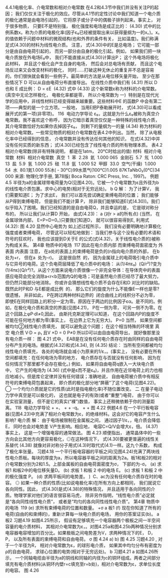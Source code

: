 
4.4.1电极化率、介电常数和相对介电常数
在4.2和4.3节中我们并没有关注P的起因； 我们仅仅关注于极化的效应。尽管从4.1节的定性讨论中我们知道一个电介质的极化通常是由电场引起的， 它将原子或分子中的偶极子排列起来。事实上， 对于很多物质， 只要E不是特别强， 极化强度和电场是成正比的：
(4.30)
式中的比例系数x。称为介质的电极化率(因子ε₀已经被提取出来以获得量纲为一的x。)。x。的值依赖于问题中材料的微观结构(也和外界的条件有关， 比如温度)。我们称满足式(4.30)的材料为线性电介质。
注意， 式(4.30)中的E是总电场； 它可能一部分是由自由电荷引起的， 而另一部分由自身的极化引起。例如， 如果我们把一块电介质放在外电场E₀中， 我们不能直接从式(4.30)计算出P； 这个外电场将极化此材料， 并且这个极化会产生自身的电场， 然后会对总电场有贡献， 而且这个电场反过来又会改变材料的极化， 同时……打破这种无休止的重复并不总是容易的。你们很快就会看到一些例子。最简单的方法是从电位移矢量开始， 至少在那些情况下 D 可以从自由电荷分布直接导出。
在线性介质中我们有
(4.31)
所以 D 也和 E 成比例：
D = εE  (4.32)
式中
(4.33)
这个新常数ε称为材料的介电常数。(真空中无论怎样极化， 电极化率都是零， 所以介电常数为
一)  特别是在现代光学的应用中，非线性材料已经变得越来越重要。这些材料中E 的函数P 中会有第二项——典型的是一个立方项。一般地， 当用E把P泰勒展开时， 式(4.30)可以看成展开式的第一项(非零项)。
116  电动力学导论
ε₀，这就是为什么ε₀被称为真空介电常数。我不喜欢这个称呼， 因为它暗示着真空仅仅是一种特殊的线性电介质， 其介电常数恰好为如果你去掉因子ε₀， 则剩下的量纲为一的量
(4.34)
称为材料的相对介电常数。一些常见物质的相对介电常数在表4.2中列出。当然， 除了从电极化率中已经得到的信息， 介电常数并没有传达任何其他的知识， 在式(4.32)中并没有任何实质的新东西； 式(4.30)已经包含了线性电介质的所有物理本质。
表4.2相对介电常数(除非有特殊说明， 都是在1atm， 20℃时给出的值)
材料  相对介电常数  材料  相对介电常数  真空  1  苯  2.28  氦  1.000 065  金刚石  5.7  氖  1.000 13  盐  5.9  氢  1.000 25  硅  11.8  氩  1.000 52  甲醇  33.0  空气(干燥)  1.000 54  水  80.1氮1.000 55冰( - 30℃)99水蒸气(100℃)1.005 87KTaNbO₃(0℃)34 000
来源: 物理化学手册, 第78版( Boca Raton: CRC Press, Inc. , 1997)。
例题4.5
半径为a的金属球带电荷量为Q(见图4.20)。它被一个介电常数为ε且外径为b的线性电介质包裹。求中心的电势(相对于无穷远处)。
b
Q
解： 为了计算V， 我们需要知道E； 为了求出E， 我们可以首先尝试确定束缚电荷的位置； 我们能够从P得到束缚电荷， 但是我们不能计算 P， 除非我们能够知道E(式(4.30))。我们似乎陷入了困境。我们已经知道的是自由电荷Q，并且幸运的是， 它是球对称分布的， 所以让我们从计算D 开始， 由式(4.23)：
a
(对r > a的所有点)
(当然， 在金属球体内部， E=P=D=0。)只要我们知道D， 就可以很容易得到E, 利用式(4.32):
图 4.20
显然中心电势为
如上述过程所示， 我们没有必要明确地计算极化强度或者束缚电荷， 尽管这可以轻松地做到：
当我们参与这个没有必要的术语和符号的狂欢时， 我也应该提到D关于E 的公式(式(4.32)，关于线性电介质的)被称为构成关系。
第4章 物质中的电场  117
因此在电介质内部
而束缚电荷面密度为
外表面
内表面
注意， 在a处的表面上的束缚电荷是负的(n指向电介质的外部， 在b处为+r， 但在a  处为-r)。  这是很自然  的， 因为金属球上的电荷吸引电介质中与它异号的电荷。这个负电荷层降低了电介质中的电场： 从(1/4πε₀)  (Q/r²)?变为(1/4πε)(Q/r²)?。从这个方面来说电介质很像一个非完全导体：在导体壳中的表面感应电荷会完全消除a<r<b范围内Q的电场；可是虽然电介质已经尽了最大努力， 但仍然只能部分地消除。
你或许会猜想线性电介质不会存在E和D 对比时的缺陷。既然此时P和D 与E都是成比例  的， 那么它们的旋度为什么不能像E一样也是零? 很遗憾， 并非如此， P在跨过两种材料边界的  闭合曲线上的线积分不必为零， 即使E在同样回路上的积分一定为零。原因在于两边的比例因子εα。是不同的。例如，在极化电介质和真空的界面(见图4.21)， P在一侧为零， 可另一侧不为零。在这个回路上φP·dl≠0,因此， 由斯托克斯定理可以知道， 在这个回路内P的旋度不可能在任何地方都为零(事实上， 在边界上它为无穷大)。
P=0
当然， 如果空间都被均匀②线性电介质填充， 就可以避免这个问题； 在这个相当特殊的环境里
真空
电介质
V·D = ρ₁ 且V ×D = 0
P≠0
所以D可以由自由电荷导出， 就好像那里没有电介质一样：
图 4.21
式中， EAB是在没有任何电介质存在时由同样的自由电荷分布产生的电场。根据式(4.32)和式(4.34), 则
(4.35)
结论： 当所有空间都被均匀线性电介质填充， 各处的电场就会减小为原来的1/ε，。(事实上， 没有必要在所有空间都填充：在任何电场为零的地方， 电介质存在与否就没有任何影响， 因为在任何情况下那里都不会存在极化。)
例如， 如果将自由电荷q嵌入一大块电介质中， 它产生的电场为
(4.36)
(式中是ε而不是ε₀)，并且作用在近邻电荷上的力也相应地减小。但是库仑定律并没有任何错误；准确地说， 自由电荷被介质中有相反符号的束缚电荷包裹起来， 即介质的极化部分地“屏蔽”了这个电荷(见图4.22)。
◯ 一个均匀介质就是它的性质(此时是指电极化率)不随位置改变。
二 在量子电动力学中真空是可以极化的， 这也就是电子的有效(或者“重整”)电荷， 由于你可以在实验室测量， 但不是它的真实(“裸”)数值， 事实上还稍微依赖于你的测量距离。
118  电动力学导论
+
+、
+
+
-q。
+
+
图 4.22
例题4.6
在一个平行板电容器(见图4.23)中充满了相对介电常数为ε，的绝缘材料。这会对它的电容产生什么影响?
电介质
解： 由于电场被限制在金属板之间， 通过因子1/ε，，电介质会降低 E， 同时也会对电势差 V产生影响。相应地， 电容C=Q/V会增大ε，倍。
(4.37)
事实上， 这是一个增强电容的通常做法。
图 4.23
顺便指出， 通常晶体中的一些方向会比其他方向更容易极化，◎在这种情况下， 式(4.30)要被更普遍的线性关系替代
(4.38)
就像对非对称分子用式(4.3)时取代式(4.1)一样。这九个系数， 构成了极化率张量。
习题4.18 一个平行板电容器的平板之间(见图4.24)充满了两块线性电介质板。每块的厚度为a，所以电容器平板之间的距离为2a。板1和板2的相对介电常数分别为2和1.5。上部金属板的自由电荷面密度为σ， 下部的为-σ。
(a) 求板1 和板2中的电位移矢量D。
(b) 求板 1 和板 2 中的电场 E。
(c) 求板 1 和板 2 中的极化强度 P。
(d) 求两平板间的电势差。
)  C、ac为没有任何电介质存在时的电容。
◎ 如果一种介质的性质(比如说电极化率)在所有方向上都相同， 我们就说它各向同性。因此， 式(4.30)是式(4.38)的特殊情况， 并且适用于各向同性的介质。物理学家对他们的语言很容易马虎， 除非另作指明，“线性电介质”必定就是“各向同性线性电介质”， 或者是“均匀的各向同性线性电介质”。
第4章 物质中的电场  119
(e) 求所有束缚电荷的位置和数量。
+σ
a
板1
(f) 现在你知道了所有的电荷(自由的和束缚的)，重新计算每一块电介质的电场， 用你的答案证实(b)。
a
板2
习题4.19
如图4.25所示， 假设有足够填充一个电容器两个极板之间一半空间容量的电介质材料， 其相对介电常数为ε，。对图4.25a和图4.25b两种情况分别求电容器电容增加的百分比。如果极板之间电势差为V，求两种情况下的E， D， P， 以及所有表面的束缚电荷和自由电荷。
σ
图 4.24
a)
b)
图 4.25
习题4.20
,
对于一个半径为R， 相对介电常数为ε，的球形电介质， 如果其中均匀分布有密度为ρ的自由电荷， 求球心位置的电势(相对于无穷远处)。
b
习题4.21
a
如图4.26所示， 一个同轴电缆由半径为a的铜线和同轴的内径为c的铜环组成。两者之间部分填充有电介质材料(从铜环内壁r=c填充至r=b处)，相对介电常数为ε，求单位长度的电容。
图 4.26
